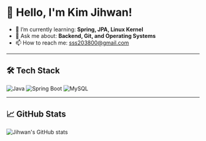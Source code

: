 # 👋 Hello, I'm Kim Jihwan!

- 🌱 I’m currently learning: **Spring, JPA, Linux Kernel**
- 💬 Ask me about: **Backend, Git, and Operating Systems**
- 📫 How to reach me: sss203800@gmail.com

---

## 🛠 Tech Stack
![Java](https://img.shields.io/badge/Java-007396?style=flat&logo=java&logoColor=white)
![Spring Boot](https://img.shields.io/badge/SpringBoot-6DB33F?style=flat&logo=spring-boot&logoColor=white)
![MySQL](https://img.shields.io/badge/MySQL-4479A1?style=flat&logo=mysql&logoColor=white)

---

## 📈 GitHub Stats
![Jihwan's GitHub stats](https://github-readme-stats.vercel.app/api?username=jihwan38&show_icons=true&theme=default)

